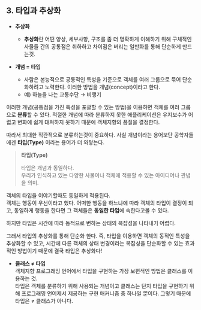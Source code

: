 ## 3. 타입과 추상화


- **추상화**
  * **추상화**란 어떤 양상, 세부사항, 구조를 좀 더 명확하게 이해하기 위해 구체적인 사물들 간의 공통점은 취하하고 차이점은 버리는 일반화를 통해 단순하게 만드는것.

- **개념 = 타입**
  * 사람은 본능적으로 공통적인 특성을 기준으로 객체를 여러 그룹으로 묶어 단순화하려고 노력한다. 이러한 방법을 개념(concept)이라고 한다.
  * 예) 하늘을 나는 교통수단 → 비행기

이러한 개념(공통점을 가진 특성을 포괄할 수 있는 방법)을 이용하면 객체를 여러 그룹으로 **분류**할 수 있다.
적절한 개념에 따라 분류하지 못한 애플리케이션은 유지보수가 어렵고 변화에 쉽게 대처하지 못하기 때문에 객체지향의 품질을 결정한다.

따라서 최대한 직관적으로 분류하는것이 중요하다.
사실 개념이라는 용어보단 공학자들에겐 **타입(Type)** 이라는 용어가 더 와닿는다.

> **타입(Type)**  
>  
> 타입은 개념과 동일하다.  
> 우리가 인식하고 있는 다양한 사물이나 객체에 적용할 수 있는 아이디어나 관념을 의미.

객체의 타입을 이야기할때도 동일하게 적용된다.  
객체는 행동이 우선이라고 했다. 어떠한 행동을 하느냐에 따라 객체의 타입이 결정이 되고, 동일하게 행동을 한다면 그 객체들은 **동일한 타입**에 속한다고볼 수 있다.

하지만 타입은 시간에 따라 동적으로 변하는 상태의 복잡성을 나타내기 어렵다.

그래서 타입의 추상화를 통해 단순화 한다. 즉, 타입을 이용하면 객체의 동적인 특성을 추상화할 수 있고, 시간에 다른 객체의 상태 변경이라는 복잡성을 단순화할 수 있는 효과적인 방법이기 때문에 결국 타입은 추상화다!

- **클래스 ≠ 타입**  
객체지향 프로그래밍 언어에서 타입을 구현하는 가장 보편적인 방법은 클래스를 이용하는 것.  
타입은 객체를 분류하기 위해 사용되는 개념이고 클래스는 단지 타입을 구현하기 위해 프로그래밍 언어제서 제공하는 구현 매커니즘 중 하나일 뿐이다. 그렇기 때문에 타입은 ≠ 클래스가 아니다.